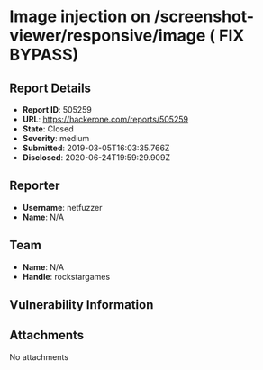 # Image injection on /screenshot-viewer/responsive/image ( FIX BYPASS)

## Report Details
- **Report ID**: 505259
- **URL**: https://hackerone.com/reports/505259
- **State**: Closed
- **Severity**: medium
- **Submitted**: 2019-03-05T16:03:35.766Z
- **Disclosed**: 2020-06-24T19:59:29.909Z

## Reporter
- **Username**: netfuzzer
- **Name**: N/A

## Team
- **Name**: N/A
- **Handle**: rockstargames

## Vulnerability Information


## Attachments
No attachments
